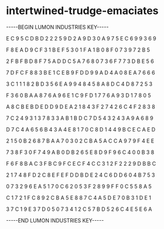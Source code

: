 # intertwined-trudge-emaciates

-----BEGIN LUMON INDUSTRIES KEY-----

E C 9 5 C D B D 2 2 2 5 9 D 2 A 9 D 3 0 A 9 7 5 E C 6 9 9 3 6 9

F 8 E A D 9 C F 3 1 B E F 5 3 0 1 F A 1 B 0 8 F 0 7 3 9 7 2 B 5

2 F B F B D 8 F 7 5 A D D C 5 A 7 6 8 0 7 3 6 F 7 7 3 D B E 5 6

7 D F C F 8 8 3 B E 1 C E B 9 F D D 9 9 A D 4 A 0 8 E A 7 6 6 6

3 C 1 1 1 8 2 B D 3 5 6 E A 9 9 4 8 4 5 8 A 8 D C 4 D 8 7 2 5 3

F 3 6 0 B A A 8 7 6 A 9 6 E 1 C 9 F D 1 7 7 6 A 9 3 D 1 7 8 0 5

A 8 C B E B D E D D 9 D E A 2 1 8 4 3 F 2 7 4 2 6 C 4 F 2 8 3 8

7 C 2 4 9 3 1 3 7 8 3 3 A B 1 B D C 7 D 5 4 3 2 4 3 A 9 A 6 8 9

D 7 C 4 A 6 5 6 B 4 3 A 4 E 8 1 7 0 C 8 D 1 4 4 9 B C E C A E D

2 1 5 0 B 2 6 8 7 B A A 7 0 3 0 2 C B A 5 A C C A 9 7 9 F 4 E E

7 3 8 F 3 0 F 7 4 9 A B 0 D B 2 6 5 E 8 D 9 F 9 6 C 4 0 0 B 3 8

F 6 F 8 B A C 3 F B C 9 F C E C F 4 C C 3 1 2 F 2 2 2 9 D B B C

2 1 7 4 8 F D 2 C 8 E F E F D D B D E 2 4 C 6 D D 6 0 4 B 7 5 3

0 7 3 2 9 6 E A 5 1 7 0 C 6 2 0 5 3 F 2 8 9 9 F F 0 C 5 5 8 A 5

C 1 7 2 1 F C 8 9 2 C B A 5 E 8 8 7 C 4 A 5 D E 7 0 B 3 1 D E 1

3 7 C 1 9 E 3 7 D 0 5 0 7 3 4 1 2 C 5 7 B D 5 2 6 C 4 E 5 E 6 A

-----END LUMON INDUSTRIES KEY-----

